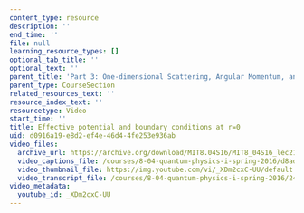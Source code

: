 ```yaml
---
content_type: resource
description: ''
end_time: ''
file: null
learning_resource_types: []
optional_tab_title: ''
optional_text: ''
parent_title: 'Part 3: One-dimensional Scattering, Angular Momentum, and Central Potentials'
parent_type: CourseSection
related_resources_text: ''
resource_index_text: ''
resourcetype: Video
start_time: ''
title: Effective potential and boundary conditions at r=0
uid: d0916a19-e8d2-ef4e-46d4-4fe253e936ab
video_files:
  archive_url: https://archive.org/download/MIT8.04S16/MIT8_04S16_lec21_s3_300k.mp4
  video_captions_file: /courses/8-04-quantum-physics-i-spring-2016/d8ad9b9577125d968346d8d4a56f71ea_XDm2cxC-UU.vtt
  video_thumbnail_file: https://img.youtube.com/vi/_XDm2cxC-UU/default.jpg
  video_transcript_file: /courses/8-04-quantum-physics-i-spring-2016/24f5ce761b2d78b0a3edcf077998bdd5_XDm2cxC-UU.pdf
video_metadata:
  youtube_id: _XDm2cxC-UU
---
```

